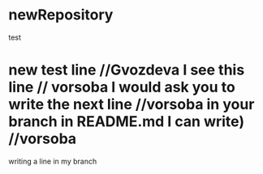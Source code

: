 # newRepository

test


new test line //Gvozdeva
I see this line // vorsoba
I would ask you to write the next line //vorsoba
in your branch in README.md I can write) //vorsoba
=======
writing a line in my branch
